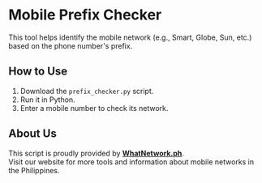# Mobile Prefix Checker

This tool helps identify the mobile network (e.g., Smart, Globe, Sun, etc.) based on the phone number's prefix.  

## How to Use
1. Download the `prefix_checker.py` script.
2. Run it in Python.
3. Enter a mobile number to check its network.

## About Us
This script is proudly provided by **[WhatNetwork.ph](https://whatnetwork.ph/)**.  
Visit our website for more tools and information about mobile networks in the Philippines.
